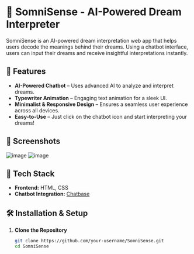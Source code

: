 # 🌙 SomniSense - AI-Powered Dream Interpreter  

SomniSense is an AI-powered dream interpretation web app that helps users decode the meanings behind their dreams. Using a chatbot interface, users can input their dreams and receive insightful interpretations instantly.

## 🚀 Features  
- **AI-Powered Chatbot** – Uses advanced AI to analyze and interpret dreams.  
- **Typewriter Animation** – Engaging text animation for a sleek UI.  
- **Minimalist & Responsive Design** – Ensures a seamless user experience across all devices.  
- **Easy-to-Use** – Just click on the chatbot icon and start interpreting your dreams!  

## 📸 Screenshots  
![image](https://github.com/user-attachments/assets/f1fc33d3-3833-4811-8468-b1e1704f2467)
![image](https://github.com/user-attachments/assets/f7bfe12c-2264-49b3-9467-916d33548625)

## 🎨 Tech Stack  
- **Frontend:** HTML, CSS  
- **Chatbot Integration:** [Chatbase](https://www.chatbase.co/)  

## 🛠 Installation & Setup  
1. **Clone the Repository**  
   ```sh
   git clone https://github.com/your-username/SomniSense.git
   cd SomniSense
